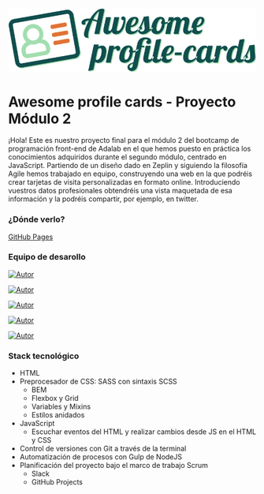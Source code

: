 ![Logo](./src/images/Tarjetas-molonas.svg)

# Awesome profile cards - Proyecto Módulo 2

¡Hola! Este es nuestro proyecto final para el módulo 2 del bootcamp de programación front-end de Adalab en el que hemos puesto en práctica los conocimientos adquiridos durante el segundo módulo, centrado en JavaScript. Partiendo de un diseño dado en Zeplin y siguiendo la filosofía Agile hemos trabajado en equipo, construyendo una web en la que podréis crear tarjetas de visita personalizadas en formato online. Introduciendo vuestros datos profesionales obtendréis una vista maquetada de esa información y la podréis compartir, por ejemplo, en twitter.

### ¿Dónde verlo?

[GitHub Pages](http://beta.adalab.es/project-promo-o-module-2-team-6/)

### Equipo de desarollo

[![Autor](https://img.shields.io/badge/github-Esther%20Fernández-yellow?style=for-the-badge&logo=github)](https://github.com/GitTher)  

[![Autor](https://img.shields.io/badge/github-Elena%20Fernández-brightgreen?style=for-the-badge&logo=github)](https://github.com/ElenaFernandez)  

[![Autor](https://img.shields.io/badge/github-Denise%20Overbeck-blue?style=for-the-badge&logo=github)](https://github.com/denisetroglio)  

[![Autor](https://img.shields.io/badge/github-Inma%20Sánchez-red?style=for-the-badge&logo=github)](https://github.com/iscasaban)  

[![Autor](https://img.shields.io/badge/github-Paula%20Perera-black?style=for-the-badge&logo=github)](https://github.com/PaulaEPR)

### Stack tecnológico

- HTML
- Preprocesador de CSS: SASS con sintaxis SCSS
    - BEM
    - Flexbox y Grid
    - Variables y Mixins
    - Estilos anidados
- JavaScript
    - Escuchar eventos del HTML y realizar cambios desde JS en el HTML y CSS
- Control de versiones con Git a través de la terminal
- Automatización de procesos con Gulp de NodeJS
- Planificación del proyecto bajo el marco de trabajo Scrum
    - Slack
    - GitHub Projects